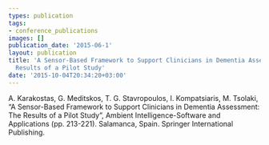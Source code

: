 ```yaml
---
types: publication
tags:
- conference_publications
images: []
publication_date: '2015-06-1'
layout: publication
title: 'A Sensor-Based Framework to Support Clinicians in Dementia Assessment: The
  Results of a Pilot Study'
date: '2015-10-04T20:34:20+03:00'
---
```

A. Karakostas, G. Meditskos, T. G. Stavropoulos, I. Kompatsiaris, M. Tsolaki, “A Sensor-Based Framework to Support Clinicians in Dementia Assessment: The Results of a Pilot Study”, Ambient Intelligence-Software and Applications (pp. 213-221). Salamanca, Spain. Springer International Publishing.
